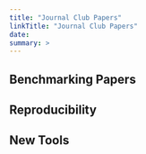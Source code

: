 ```yaml
---
title: "Journal Club Papers"
linkTitle: "Journal Club Papers"
date: 
summary: >
---
```


## Benchmarking Papers


## Reproducibility


## New Tools



